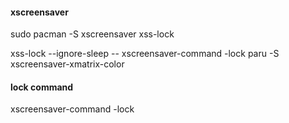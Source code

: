 #### xscreensaver

sudo pacman -S xscreensaver xss-lock

xss-lock --ignore-sleep -- xscreensaver-command -lock
paru -S xscreensaver-xmatrix-color

#### lock command
xscreensaver-command -lock

